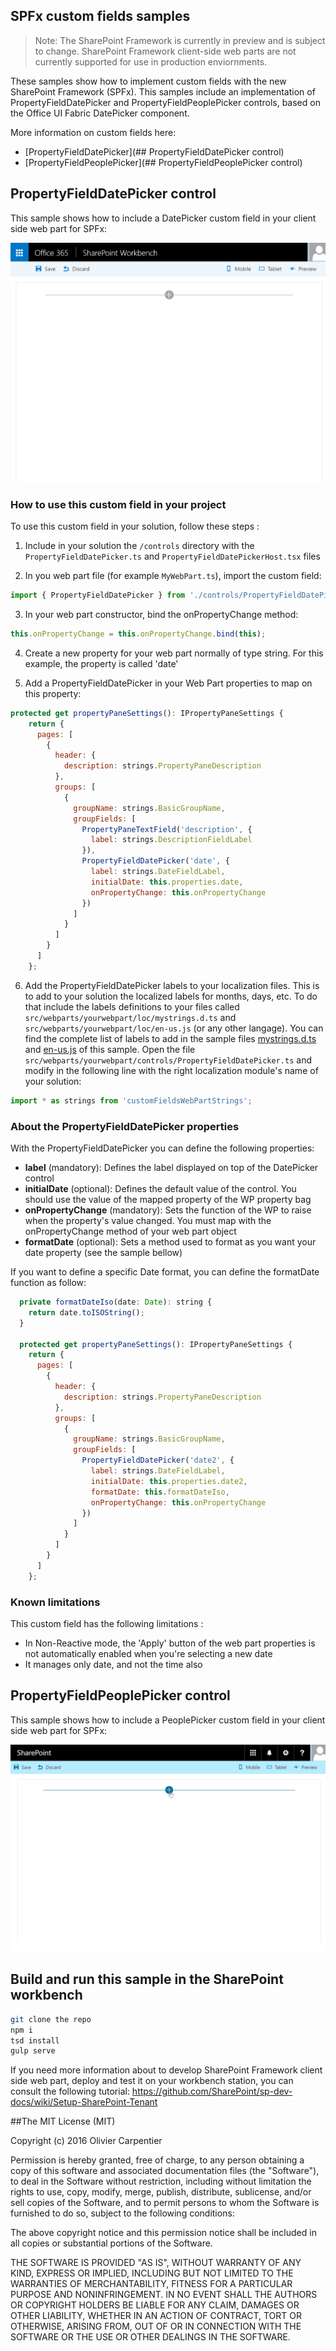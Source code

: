 ## SPFx custom fields samples

> Note: The SharePoint Framework is currently in preview and is subject to change. SharePoint Framework client-side web parts are not currently supported for use in production enviornments.

These samples show how to implement custom fields with the new SharePoint Framework (SPFx). This samples
include an implementation of PropertyFieldDatePicker and PropertyFieldPeoplePicker controls,
 based on the Office UI Fabric DatePicker component.

More information on custom fields here:
* [PropertyFieldDatePicker](## PropertyFieldDatePicker control)
* [PropertyFieldPeoplePicker](## PropertyFieldPeoplePicker control)


## PropertyFieldDatePicker control

This sample shows how to include a DatePicker custom field in your client side web part for SPFx:

![PropertyFieldDatePicker](./assets/PropertyFieldDatePicker.gif)

### How to use this custom field in your project

To use this custom field in your solution, follow these steps :

1) Include in your solution the `/controls` directory with the `PropertyFieldDatePicker.ts` and `PropertyFieldDatePickerHost.tsx` files

2) In you web part file (for example `MyWebPart.ts`), import the custom field:
```javascript
import { PropertyFieldDatePicker } from './controls/PropertyFieldDatePicker';
```

3) In your web part constructor, bind the onPropertyChange method:
```javascript
this.onPropertyChange = this.onPropertyChange.bind(this);
```
4) Create a new property for your web part normally of type string. For this example, the property is called 'date'

5) Add a PropertyFieldDatePicker in your Web Part properties to map on this property:
```javascript
protected get propertyPaneSettings(): IPropertyPaneSettings {
    return {
      pages: [
        {
          header: {
            description: strings.PropertyPaneDescription
          },
          groups: [
            {
              groupName: strings.BasicGroupName,
              groupFields: [
                PropertyPaneTextField('description', {
                  label: strings.DescriptionFieldLabel
                }),
                PropertyFieldDatePicker('date', {
                  label: strings.DateFieldLabel,
                  initialDate: this.properties.date,
                  onPropertyChange: this.onPropertyChange
                })
              ]
            }
          ]
        }
      ]
    };
```
6) Add the PropertyFieldDatePicker labels to your localization files. This is to add to your solution the
localized labels for months, days, etc. To do that include the labels definitions to your files called
`src/webparts/yourwebpart/loc/mystrings.d.ts` and `src/webparts/yourwebpart/loc/en-us.js` (or any other langage).
You can find the complete list of labels to add in the sample files
[mystrings.d.ts](./src/webparts/customFieldsWebPart/loc/mystrings.d.ts) and
[en-us.js](./src/webparts/customFieldsWebPart/loc/en-us.js) of this sample.
Open the file `src/webparts/yourwebpart/controls/PropertyFieldDatePicker.ts` and modify
in the following line with the right localization module's name of your solution:
```javascript
import * as strings from 'customFieldsWebPartStrings';
```

### About the PropertyFieldDatePicker properties

With the PropertyFieldDatePicker you can define the following properties:
* **label** (mandatory): Defines the label displayed on top of the DatePicker control
* **initialDate** (optional): Defines the default value of the control. You should use the value of the mapped property of the WP property bag
* **onPropertyChange** (mandatory): Sets the function of the WP to raise when the property's value changed. You must map with the onPropertyChange method of your web part object
* **formatDate** (optional): Sets a method used to format as you want your date property (see the sample bellow)

If you want to define a specific Date format, you can define the formatDate function as follow:

```javascript
  private formatDateIso(date: Date): string {
    return date.toISOString();
  }

  protected get propertyPaneSettings(): IPropertyPaneSettings {
    return {
      pages: [
        {
          header: {
            description: strings.PropertyPaneDescription
          },
          groups: [
            {
              groupName: strings.BasicGroupName,
              groupFields: [
                PropertyFieldDatePicker('date2', {
                  label: strings.DateFieldLabel,
                  initialDate: this.properties.date2,
                  formatDate: this.formatDateIso,
                  onPropertyChange: this.onPropertyChange
                })
              ]
            }
          ]
        }
      ]
    };
```

### Known limitations

This custom field has the following limitations :
* In Non-Reactive mode, the 'Apply' button of the web part properties is not automatically enabled when you're selecting a new date
* It manages only date, and not the time also


## PropertyFieldPeoplePicker control

This sample shows how to include a PeoplePicker custom field in your client side web part for SPFx:

![PropertyFieldPeoplePicker](./assets/PropertyFieldPeoplePicker.gif)



## Build and run this sample in the SharePoint workbench

```bash
git clone the repo
npm i
tsd install
gulp serve
```

If you need more information about to develop SharePoint Framework client side web part, deploy and test it on your workbench
station, you can consult the following tutorial: https://github.com/SharePoint/sp-dev-docs/wiki/Setup-SharePoint-Tenant

##The MIT License (MIT)

Copyright (c) 2016 Olivier Carpentier

Permission is hereby granted, free of charge, to any person obtaining a copy of this software and associated documentation files (the "Software"), to deal in the Software without restriction, including without limitation the rights to use, copy, modify, merge, publish, distribute, sublicense, and/or sell copies of the Software, and to permit persons to whom the Software is furnished to do so, subject to the following conditions:

The above copyright notice and this permission notice shall be included in all copies or substantial portions of the Software.

THE SOFTWARE IS PROVIDED "AS IS", WITHOUT WARRANTY OF ANY KIND, EXPRESS OR IMPLIED, INCLUDING BUT NOT LIMITED TO THE WARRANTIES OF MERCHANTABILITY, FITNESS FOR A PARTICULAR PURPOSE AND NONINFRINGEMENT. IN NO EVENT SHALL THE AUTHORS OR COPYRIGHT HOLDERS BE LIABLE FOR ANY CLAIM, DAMAGES OR OTHER LIABILITY, WHETHER IN AN ACTION OF CONTRACT, TORT OR OTHERWISE, ARISING FROM, OUT OF OR IN CONNECTION WITH THE SOFTWARE OR THE USE OR OTHER DEALINGS IN THE SOFTWARE.
